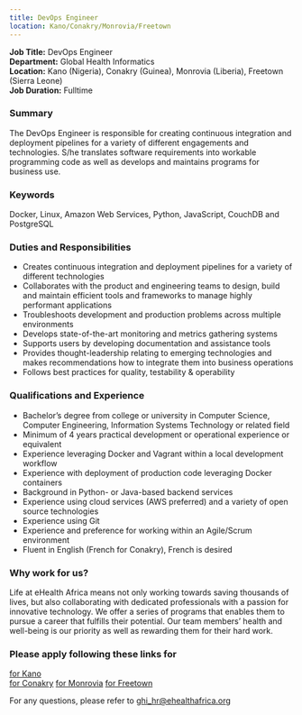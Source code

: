 ```yaml
---
title: DevOps Engineer
location: Kano/Conakry/Monrovia/Freetown
---
```

**Job Title:** DevOps Engineer  
**Department:** Global Health Informatics  
**Location:** Kano (Nigeria), Conakry (Guinea), Monrovia (Liberia), Freetown (Sierra Leone)  
**Job Duration:** Fulltime

### Summary
The DevOps Engineer is responsible for creating continuous integration and deployment pipelines for a variety of different engagements and technologies. S/he translates software requirements into workable programming code as well as develops and maintains programs for business use.

### Keywords
Docker, Linux, Amazon Web Services, Python, JavaScript, CouchDB and PostgreSQL

### Duties and Responsibilities

* Creates continuous integration and deployment pipelines for a variety of different technologies
* Collaborates with the product and engineering teams to design, build and maintain efficient tools and frameworks to manage highly performant applications
* Troubleshoots development and production problems across multiple environments
* Develops state-of-the-art monitoring and metrics gathering systems
* Supports users by developing documentation and assistance tools
* Provides thought-leadership relating to emerging technologies and makes recommendations how to integrate them into business operations
* Follows best practices for quality, testability & operability

### Qualifications and Experience

* Bachelor’s degree from college or university in Computer Science, Computer Engineering, Information Systems Technology or related field
* Minimum of 4 years practical development or operational experience or equivalent
* Experience leveraging Docker and Vagrant within a local development workflow  
* Experience with deployment of production code leveraging Docker containers
* Background in Python- or Java-based backend services
* Experience using cloud services (AWS preferred) and a variety of open source technologies
* Experience using Git
* Experience and preference for working within an Agile/Scrum environment
* Fluent in English (French for Conakry), French is desired

### Why work for us?
Life at eHealth Africa means not only working towards saving thousands of lives, but also collaborating with dedicated professionals with a passion for innovative technology. We offer a series of programs that enables them to pursue a career that fulfills their potential. Our team members’ health and well-being is our priority as well as rewarding them for their hard work.

### Please apply following these links for
[for Kano](http://ehealthafrica.applytojob.com/apply/yCP4zr/DevOps-Engineer)  
[for Conakry](http://ehealthafrica.applytojob.com/apply/ItS7dd/DevOps-Engineer) 
[for Monrovia](http://ehealthafrica.applytojob.com/apply/6FFgBT/DevOps-Engineer) 
[for Freetown](http://ehealthafrica.applytojob.com/apply/8e5LzF/DevOps-Engineer) 

For any questions, please refer to [ghi_hr@ehealthafrica.org](mailto:ghi_hr@ehealthafrica.org)

